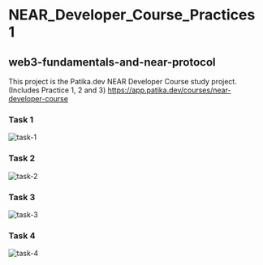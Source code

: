 # NEAR_Developer_Course_Practices 1
## web3-fundamentals-and-near-protocol
This project is the Patika.dev NEAR Developer Course study project. (Includes Practice 1, 2 and 3) https://app.patika.dev/courses/near-developer-course

### Task 1

![task-1](https://user-images.githubusercontent.com/12177427/162193768-a047ed14-3aca-4fcb-8f4b-1f75724aa808.PNG)

### Task 2
![task-2](https://user-images.githubusercontent.com/12177427/162193799-867a9d2f-608c-4d68-9e97-2cc0ef5ac1ba.PNG)

### Task 3
![task-3](https://user-images.githubusercontent.com/12177427/162193822-c5ca5351-7ae1-419d-8cc8-c375543be393.PNG)

### Task 4
![task-4](https://user-images.githubusercontent.com/12177427/163818426-14d34808-a13a-4b42-88ad-85129a778c66.PNG)
